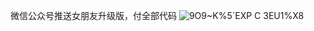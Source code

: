 微信公众号推送女朋友升级版，付全部代码
![$9O9~K%5`EX$P C 3EU1%X8](https://user-images.githubusercontent.com/109597301/186943054-cb16b88d-d5a6-4a97-80de-08549a8d0a5e.jpg)
